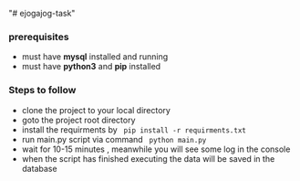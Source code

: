 "# ejogajog-task" 
<h3>prerequisites</h3>
<ul>
  <li> must have <b>mysql</b> installed and running</li>
  <li> must have <b>python3</b> and <b>pip</b> installed </li>
</ul>
<h3> Steps to follow</h3>
<ul> 
  <li> clone the project to your local directory </li>
  <li> goto the project root directory </li>
  <li> install the requirments by <code> pip install -r requirments.txt </code> </li>
  <li> run main.py script via command <code> python main.py </code></li>
  <li> wait for 10-15 minutes , meanwhile you will see some log in the console  </li>
  <li> when the script has finished executing the data will be saved in the database </li>
</ul>
